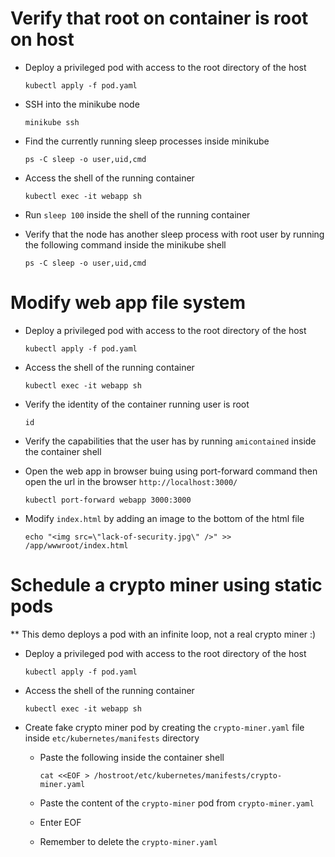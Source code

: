 
# Verify that root on container is root on host

- Deploy a privileged pod with access to the root directory of the host

    ```
    kubectl apply -f pod.yaml
    ```

- SSH into the minikube node

    ```
    minikube ssh
    ```

- Find the currently running sleep processes inside minikube

    ```
    ps -C sleep -o user,uid,cmd
    ```

- Access the shell of the running container

    ```
    kubectl exec -it webapp sh
    ```

- Run `sleep 100` inside the shell of the running container

- Verify that the node has another sleep process with root user by running the following command inside the minikube shell

    ```
    ps -C sleep -o user,uid,cmd
    ```

# Modify web app file system

- Deploy a privileged pod with access to the root directory of the host

    ```
    kubectl apply -f pod.yaml
    ```

- Access the shell of the running container

    ```
    kubectl exec -it webapp sh
    ```

- Verify the identity of the container running user is root

    ```
    id
    ```

- Verify the capabilities that the user has by running `amicontained` inside the container shell

- Open the web app in browser buing using port-forward command then open the url in the browser `http://localhost:3000/`

    ```
    kubectl port-forward webapp 3000:3000
    ```

- Modify `index.html` by adding an image to the bottom of the html file

    ```
    echo "<img src=\"lack-of-security.jpg\" />" >> /app/wwwroot/index.html
    ```

# Schedule a crypto miner using static pods

** This demo deploys a pod with an infinite loop, not a real crypto miner :)

- Deploy a privileged pod with access to the root directory of the host

    ```
    kubectl apply -f pod.yaml
    ```

- Access the shell of the running container

    ```
    kubectl exec -it webapp sh
    ```

- Create fake crypto miner pod by creating the `crypto-miner.yaml` file inside `etc/kubernetes/manifests` directory

  * Paste the following inside the container shell
    ```
    cat <<EOF > /hostroot/etc/kubernetes/manifests/crypto-miner.yaml
    ```

  * Paste the content of the `crypto-miner` pod from `crypto-miner.yaml` 

  * Enter EOF

  * Remember to delete the `crypto-miner.yaml`